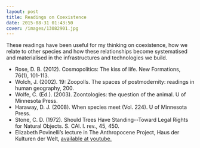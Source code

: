 ```yaml
---
layout: post
title: Readings on Coexistence
date: 2015-08-31 01:43:50
cover: /images/13082901.jpg
---
```


These readings have been useful for my thinking on coexistence, how we relate to other species and how these relationships become systematised and materialised in the infrastructures and technologies we build.

* Rose, D. B. (2012). Cosmopolitics: The kiss of life. New Formations, 76(1), 101-113.
* Wolch, J. (2002). 19: Zoopolls. The spaces of postmodernity: readings in human geography, 200.
* Wolfe, C. (Ed.). (2003). Zoontologies: the question of the animal. U of Minnesota Press.
* Haraway, D. J. (2008). When species meet (Vol. 224). U of Minnesota Press.
* Stone, C. D. (1972). Should Trees Have Standing--Toward Legal Rights for Natural Objects. S. CAl. l. rev., 45, 450.
* Elizabeth Povinelli’s lecture in The Anthropocene Project, Haus der Kulturen der Welt, [available at youtube.](https://www.youtube.com/watch?v=W6TLlgTg3LQ)
